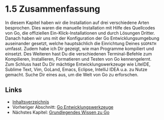 # 1.5 Zusammenfassung

In diesem Kapitel haben wir die Installation auf drei verschiedene Arten besprochen. Dies waren die manuelle Installation mit Hilfe des Quellcodes von Go, die offiziellen Ein-Klick-Installationen und durch Lösungen Dritter. Danach haben wir uns mit der Konfiguration der Go Entwicklungsumgebung auseinander gesetzt, welche hauptsächlich die Einrichtung Deines `$GOPATH` umfasst. Zudem habe ich Dir gezeigt, wie man Programme kompiliert und einsetzt. Des Weiteren hast Du die verschiedenen Terminal-Befehle zum Kompilieren, Installieren, Formatieren und Testen von Go kennengelernt. Zum Schluss hast Du Dir mächtige Entwicklungswerkzeuge wie LiteIDE, Sublime Text, Vim, GoLand, Emacs, Eclipse, IntelliJ IDEA u.a. zu Nutze gemacht. Suche Dir eines aus, um die Welt von Go zu erforschen.

## Links

- [Inhaltsverzeichnis](preface.md)
- Vorheriger Abschnitt: [Go Entwicklungswerkzeuge](01.4.md)
- Nächstes Kapitel: [Grundlegendes Wissen zu Go](02.0.md)

